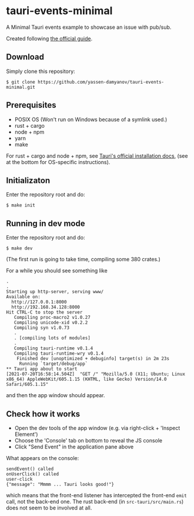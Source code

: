 # tauri-events-minimal

A Minimal Tauri events example to showcase an issue with pub/sub.

Created following [the official guide].

## Download

Simply clone this repository:

```
$ git clone https://github.com/yassen-damyanov/tauri-events-minimal.git
```

## Prerequisites

- POSIX OS (Won't run on Windows because of a symlink used.)
- rust + cargo
- node + npm
- yarn
- make

For rust + cargo and node + npm, see [Tauri's official installation docs],
(see at the bottom for OS-specific instructions).


## Initializaton

Enter the repository root and do:

```
$ make init
```

## Running in dev mode

Enter the repository root and do:

```
$ make dev
```

(The first run is going to take time, compiling some 380 crates.)

For a while you should see something like

```
.
.
Starting up http-server, serving www/
Available on:
  http://127.0.0.1:8000
  http://192.168.34.128:8000
Hit CTRL-C to stop the server
   Compiling proc-macro2 v1.0.27
   Compiling unicode-xid v0.2.2
   Compiling syn v1.0.73
   .
   . [compiling lots of modules]
   . 
   Compiling tauri-runtime v0.1.4
   Compiling tauri-runtime-wry v0.1.4
    Finished dev [unoptimized + debuginfo] target(s) in 2m 23s
     Running `target/debug/app`
** Tauri app about to start
[2021-07-20T16:58:14.504Z]  "GET /" "Mozilla/5.0 (X11; Ubuntu; Linux x86_64) AppleWebKit/605.1.15 (KHTML, like Gecko) Version/14.0 Safari/605.1.15"
```

and then the app window should appear.

## Check how it works

- Open the dev tools of the app window (e.g. via right-click + 'Inspect Element')
- Choose the 'Console' tab on bottom to reveal the JS console
- Click "Send Event" in the application pane above

What appears on the console:

```
sendEvent() called
onUserClick() called
user-click
{"message": "Mmmm ... Tauri looks good!"}
```

which means that the front-end listener has intercepted the front-end `emit`
call, not the back-end one. The rust back-end (in `src-tauri/src/main.rs`)
does not seem to be involved at all.



[the official guide]: https://tauri.studio/en/docs/usage/guides/events
[Tauri's official installation docs]: https://tauri.studio/en/docs/getting-started/intro
